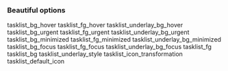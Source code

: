 ### Beautiful options

tasklist_bg_hover
tasklist_fg_hover
tasklist_underlay_bg_hover
tasklist_bg_urgent
tasklist_fg_urgent
tasklist_underlay_bg_urgent
tasklist_bg_minimized
tasklist_fg_minimized
tasklist_underlay_bg_minimized
tasklist_bg_focus
tasklist_fg_focus
tasklist_underlay_bg_focus
tasklist_fg
tasklist_bg
tasklist_underlay_style
tasklist_icon_transformation
tasklist_default_icon
